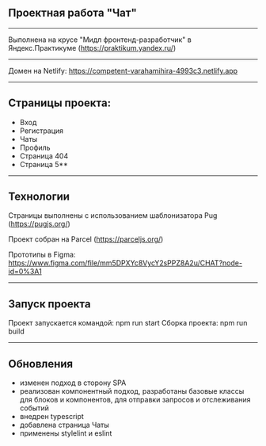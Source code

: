 ## Проектная работа "Чат" 
------

Выполнена на крусе "Мидл фронтенд-разработчик" в Яндекс.Практикуме (https://praktikum.yandex.ru/)

------

Домен на Netlify: https://competent-varahamihira-4993c3.netlify.app

------

## Страницы проекта:

* Вход
* Регистрация
* Чаты
* Профиль
* Страница 404
* Страница 5**

------

## Технологии

Страницы выполнены с использованием шаблонизатора Pug (https://pugjs.org/)

Проект собран на Parcel (https://parceljs.org/)

Прототипы в Figma: https://www.figma.com/file/mm5DPXYc8VycY2sPPZ8A2u/CHAT?node-id=0%3A1

------

## Запуск проекта

Проект запускается командой: npm run start
Сборка проекта: npm run build


------

## Обновления

* изменен подход в сторону SPA
* реализован компонентный подход, разработаны базовые классы для блоков и компонентов, для отправки запросов и отслеживания событий
* внедрен typescript
* добавлена страница Чаты
* применены stylelint и eslint

